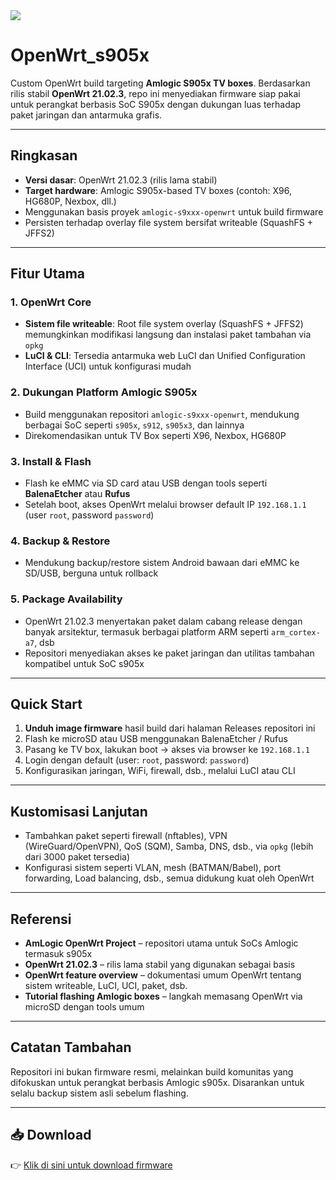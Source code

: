 <img src="https://github.com/haniefautophile-official/OpenWrt_s905x_21.02.3/blob/main/ss/openwrt.png"/>

# OpenWrt_s905x

Custom OpenWrt build targeting **Amlogic S905x TV boxes**. Berdasarkan rilis stabil **OpenWrt 21.02.3**, repo ini menyediakan firmware siap pakai untuk perangkat berbasis SoC S905x dengan dukungan luas terhadap paket jaringan dan antarmuka grafis.

---

##  Ringkasan

- **Versi dasar**: OpenWrt 21.02.3 (rilis lama stabil)  
- **Target hardware**: Amlogic S905x-based TV boxes (contoh: X96, HG680P, Nexbox, dll.)  
- Menggunakan basis proyek `amlogic-s9xxx-openwrt` untuk build firmware  
- Persisten terhadap overlay file system bersifat writeable (SquashFS + JFFS2)  

---

##  Fitur Utama

### 1. OpenWrt Core
- **Sistem file writeable**: Root file system overlay (SquashFS + JFFS2) memungkinkan modifikasi langsung dan instalasi paket tambahan via `opkg`  
- **LuCI & CLI**: Tersedia antarmuka web LuCI dan Unified Configuration Interface (UCI) untuk konfigurasi mudah  

### 2. Dukungan Platform Amlogic S905x
- Build menggunakan repositori `amlogic-s9xxx-openwrt`, mendukung berbagai SoC seperti `s905x`, `s912`, `s905x3`, dan lainnya  
- Direkomendasikan untuk TV Box seperti X96, Nexbox, HG680P  

### 3. Install & Flash
- Flash ke eMMC via SD card atau USB dengan tools seperti **BalenaEtcher** atau **Rufus**  
- Setelah boot, akses OpenWrt melalui browser default IP `192.168.1.1` (user `root`, password `password`)  

### 4. Backup & Restore
- Mendukung backup/restore sistem Android bawaan dari eMMC ke SD/USB, berguna untuk rollback  

### 5. Package Availability
- OpenWrt 21.02.3 menyertakan paket dalam cabang release dengan banyak arsitektur, termasuk berbagai platform ARM seperti `arm_cortex-a7`, dsb  
- Repositori menyediakan akses ke paket jaringan dan utilitas tambahan kompatibel untuk SoC s905x

---

##  Quick Start

1. **Unduh image firmware** hasil build dari halaman Releases repositori ini  
2. Flash ke microSD atau USB menggunakan BalenaEtcher / Rufus  
3. Pasang ke TV box, lakukan boot → akses via browser ke `192.168.1.1`  
4. Login dengan default (user: `root`, password: `password`)  
5. Konfigurasikan jaringan, WiFi, firewall, dsb., melalui LuCI atau CLI

---

##  Kustomisasi Lanjutan

- Tambahkan paket seperti firewall (nftables), VPN (WireGuard/OpenVPN), QoS (SQM), Samba, DNS, dsb., via `opkg` (lebih dari 3000 paket tersedia)  
- Konfigurasi sistem seperti VLAN, mesh (BATMAN/Babel), port forwarding, Load balancing, dsb., semua didukung kuat oleh OpenWrt  

---

##  Referensi

- **AmLogic OpenWrt Project** – repositori utama untuk SoCs Amlogic termasuk s905x  
- **OpenWrt 21.02.3** – rilis lama stabil yang digunakan sebagai basis  
- **OpenWrt feature overview** – dokumentasi umum OpenWrt tentang sistem writeable, LuCI, UCI, paket, dsb.  
- **Tutorial flashing Amlogic boxes** – langkah memasang OpenWrt via microSD dengan tools umum  

---

##  Catatan Tambahan

Repositori ini bukan firmware resmi, melainkan build komunitas yang difokuskan untuk perangkat berbasis Amlogic s905x. Disarankan untuk selalu backup sistem asli sebelum flashing.

---

## 📥 Download

👉 [Klik di sini untuk download firmware](https://besargaji.com/CppE6C)
